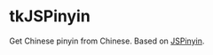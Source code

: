 # tkJSPinyin
Get Chinese pinyin from Chinese. Based on [JSPinyin](https://github.com/chinalu/JSPinyin).

